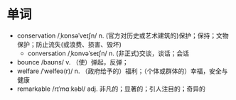 # 单词
- conservation /ˌkɒnsəˈveɪʃn/ n. (官方对历史或艺术建筑的)保护；保持；文物保护；防止流失(或浪费、损害、毁坏)
  - conversation /ˌkɒnvəˈseɪʃn/ n. (非正式)交谈，谈话；会话
- bounce /baʊns/ v. （使）弹起，反弹；
- welfare /ˈwelfeə(r)/ n. （政府给予的）福利；（个体或群体的）幸福，安全与健康
- remarkable /rɪˈmɑːkəbl/ adj. 非凡的；显著的；引人注目的；奇异的
